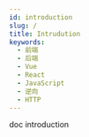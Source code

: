 ```yaml
---
id: introduction
slug: /
title: Intrudution
keywords:
  - 前端
  - 后端
  - Vue
  - React
  - JavaScript
  - 逆向
  - HTTP
---
```


doc introduction
